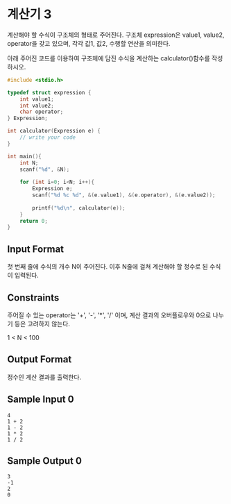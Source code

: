# 계산기 3

계산해야 할 수식이 구조체의 형태로 주어진다.
구조체 expression은 value1, value2, operator을 갖고 있으며, 각각 값1, 값2, 수행할 연산을 의미한다.

아래 주어진 코드를 이용하여 구조체에 담진 수식을 계산하는 calculator()함수를 작성하시오.

```c
#include <stdio.h>

typedef struct expression {
    int value1;
    int value2;
    char operator;
} Expression;

int calculator(Expression e) {
    // write your code
}

int main(){
    int N;
    scanf("%d", &N);
    
    for (int i=0; i<N; i++){
        Expression e;
        scanf("%d %c %d", &(e.value1), &(e.operator), &(e.value2));
        
        printf("%d\n", calculator(e));
    }
    return 0;
}
```

## Input Format

첫 번째 줄에 수식의 개수 N이 주어진다.
이후 N줄에 걸쳐 계산해야 할 정수로 된 수식이 입력된다.

## Constraints

주어질 수 있는 operator는 '+', '-', '*', '/' 이며, 계산 결과의 오버플로우와 0으로 나누기 등은 고려하지 않는다.

1 < N < 100

## Output Format

정수인 계산 결과를 출력한다.

## Sample Input 0
```
4
1 + 2
1 - 2
1 * 2
1 / 2
```
## Sample Output 0
```
3
-1
2
0
```